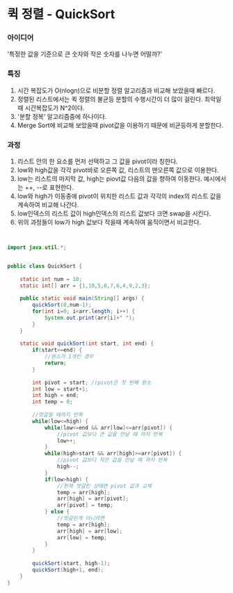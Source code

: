 # 퀵 정렬 - QuickSort


### 아이디어


'특정한 값을 기준으로 큰 숫자와 작은 숫자를 나누면 어떨까?'


### 특징


1. 시간 복잡도가 O(nlogn)으로 비분할 정렬 알고리즘과 비교해 보았을때 빠르다.
2. 정렬된 리스트에서는 퀵 정렬의 불균등 분할의 수행시간이 더 많이 걸린다. 최악일때 시간복잡도가 N^2이다.
3. '분할 정복' 알고리즘중에 하나이다.
4. Merge Sort에 비교해 보았을때 pivot값을 이용하기 때문에 비균등하게 분할한다.


### 과정


1. 리스트 안의 한 요소를 먼저 선택하고 그 값을 pivot이라 칭한다.
2. low와 high값을 각각 pivot바로 오른쪽 값, 리스트의 맨오른쪽 값으로 이용한다.
3. low는 리스트의 마지막 값, high는 piovt값 다음의 값을 향하여 이동한다. 예시에서는 ++, --로 표현한다.
4. low와 high가 이동중에 pivot이 위치한 리스트 값과 각각의 index의 리스트 값을 계속하여 비교해 나간다.
5. low인덱스의 리스트 값이 high인덱스의 리스트 값보다 크면 swap을 시킨다.
6. 위의 과정들이 low가 high 값보다 작을때 계속하여 움직이면서 비교한다.


```java


import java.util.*;


public class QuickSort {
	
	static int num = 10;
	static int[] arr = {1,10,5,8,7,6,4,9,2,3};
	
	public static void main(String[] args) {
		quickSort(0,num-1);
		for(int i=0; i<arr.length; i++) {
			System.out.print(arr[i]+" ");
		}
	}
	
	static void quickSort(int start, int end) {
		if(start>=end) {
			//원소가 1개인 경우
			return;
		}
		
		int pivot = start; //pivot은 첫 번째 원소
		int low = start+1;
		int high = end; 
		int temp = 0;
		
		//엇갈릴 때까지 반복
		while(low<=high) {
			while(low<=end && arr[low]<=arr[pivot]) {
				//pivot 값보다 큰 값을 만날 때 까지 반복
				low++;
			}
			while(high>start && arr[high]>=arr[pivot]) {
				//pivot 값보다 작은 값을 만날 때 까지 반복
				high--;
			}
			if(low>high) {
				//현재 엇갈린 상태면 pivot 값과 교체
				temp = arr[high];
				arr[high] = arr[pivot];
				arr[pivot] = temp;
			} else {
				//엇갈린게 아니라면
				temp = arr[high];
				arr[high] = arr[low];
				arr[low] = temp;
			}
		}
		
		quickSort(start, high-1);
		quickSort(high+1, end);
	}
}


```

